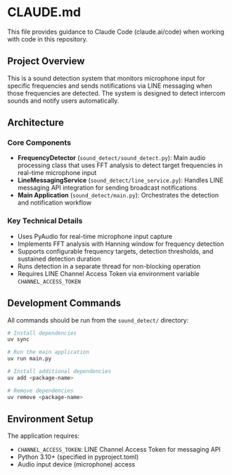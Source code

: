 # CLAUDE.md

This file provides guidance to Claude Code (claude.ai/code) when working with code in this repository.

## Project Overview

This is a sound detection system that monitors microphone input for specific frequencies and sends notifications via LINE messaging when those frequencies are detected. The system is designed to detect intercom sounds and notify users automatically.

## Architecture

### Core Components

- **FrequencyDetector** (`sound_detect/sound_detect.py`): Main audio processing class that uses FFT analysis to detect target frequencies in real-time microphone input
- **LineMessagingService** (`sound_detect/line_service.py`): Handles LINE messaging API integration for sending broadcast notifications
- **Main Application** (`sound_detect/main.py`): Orchestrates the detection and notification workflow

### Key Technical Details

- Uses PyAudio for real-time microphone input capture
- Implements FFT analysis with Hanning window for frequency detection
- Supports configurable frequency targets, detection thresholds, and sustained detection duration
- Runs detection in a separate thread for non-blocking operation
- Requires LINE Channel Access Token via environment variable `CHANNEL_ACCESS_TOKEN`

## Development Commands

All commands should be run from the `sound_detect/` directory:

```bash
# Install dependencies
uv sync

# Run the main application
uv run main.py

# Install additional dependencies
uv add <package-name>

# Remove dependencies
uv remove <package-name>
```

## Environment Setup

The application requires:
- `CHANNEL_ACCESS_TOKEN`: LINE Channel Access Token for messaging API
- Python 3.10+ (specified in pyproject.toml)
- Audio input device (microphone) access
